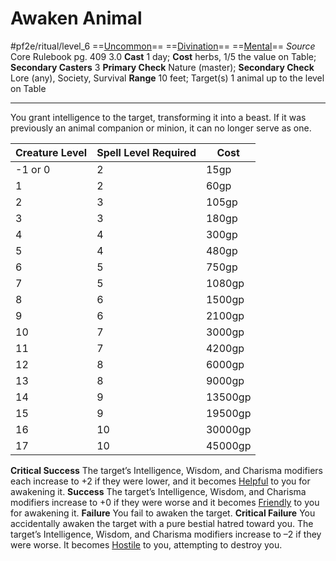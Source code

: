 # Awaken Animal
#pf2e/ritual/level_6
==[Uncommon](Uncommon.md)== ==[Divination](Divination.md)== ==[Mental](Mental.md)==
*Source* Core Rulebook pg. 409 3.0
**Cast** 1 day; **Cost** herbs, 1/5 the value on Table; **Secondary Casters** 3
**Primary Check** Nature (master); **Secondary Check** Lore (any), Society, Survival
**Range** 10 feet; Target(s) 1 animal up to the level on Table

---
You grant intelligence to the target, transforming it into a beast. If it was previously an animal companion or minion, it can no longer serve as one.

| Creature Level | Spell Level Required | Cost    |
| -------------- | -------------------- | ------- |
| -1 or 0        | 2                    | 15gp    |
| 1              | 2                    | 60gp    |
| 2              | 3                    | 105gp   |
| 3              | 3                    | 180gp   |
| 4              | 4                    | 300gp   |
| 5              | 4                    | 480gp   |
| 6              | 5                    | 750gp   |
| 7              | 5                    | 1080gp  |
| 8              | 6                    | 1500gp  |
| 9              | 6                    | 2100gp  |
| 10             | 7                    | 3000gp  |
| 11             | 7                    | 4200gp  |
| 12             | 8                    | 6000gp  |
| 13             | 8                    | 9000gp  |
| 14             | 9                    | 13500gp |
| 15             | 9                    | 19500gp |
| 16             | 10                   | 30000gp |
| 17             | 10                   | 45000gp |

**Critical Success** The target’s Intelligence, Wisdom, and Charisma modifiers each increase to +2 if they were lower, and it becomes [Helpful](Helpful.md) to you for awakening it.
**Success** The target’s Intelligence, Wisdom, and Charisma modifiers increase to +0 if they were worse and it becomes [Friendly](Friendly.md) to you for awakening it.
**Failure** You fail to awaken the target.
**Critical Failure** You accidentally awaken the target with a pure bestial hatred toward you. The target’s Intelligence, Wisdom, and Charisma modifiers increase to –2 if they were worse. It becomes [Hostile](Hostile.md) to you, attempting to destroy you.